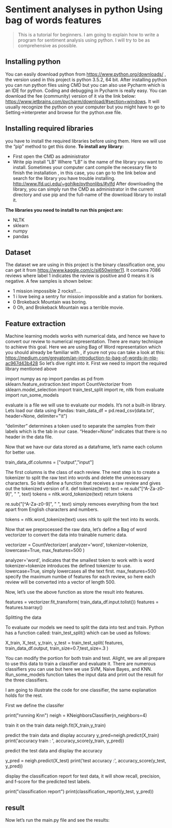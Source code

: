 # Sentiment analyses in python Using bag of words features

> This is a tutorial for beginners.
I am going to explain how to write a program for sentiment analysis
using python. I will try to be as comprehensive  as possible. 


## Installing python
You can easily download python from https://www.python.org/downloads/ , the version used in this project is python 3.5.2, 64 bit.
After installing python you can run python files using CMD but you can also use Pycharm which is an IDE for python. Coding and debugging in Pycharm is really easy. You can download the fee (community) version of it via the link below:
https://www.jetbrains.com/pycharm/download/#section=windows. 
It will usually recognize the python on your computer but you might have to go to Setting->interpreter and browse for the python.exe file.
## Installing required libraries
you have to install the required libraries before using them. Here we will use the “pip” method to get this done.
**To install any library:**
- First open the CMD as administrator 
- Write pip install "LB"
Where “LB” is the name of the library you want to install.
Sometimes your computer cant compile the necessary file to finish the installation , in this case, you can go to the link below and search for the library you have trouble installing. http://www.lfd.uci.edu/~gohlke/pythonlibs/#vlfd 
After downloading the library, you can simply run the CMD as administrator in the current directory and use pip and the full-name of the download library to install it.

**The libraries you need to install to run this project are:**
- NLTK
- sklearn
- numpy
- pandas

## Dataset 
The dataset we are using in this project is the binary classification one, you can get it from https://www.kaggle.com/c/si650winter11.  It contains 7086 reviews where label 1 indicates the review is positive and 0 means it is negative. A few samples is shown below:
- 1	mission impossible 2 rocks!!....
- 1	i love being a sentry for mission impossible and a station for bonkers.
- 0	Brokeback Mountain was boring.
- 0	Oh, and Brokeback Mountain was a terrible movie.


## Feature extraction
Machine learning models works with numerical data, and hence we have to convert our review to numerical representation. There are many technique to achieve this goal.  Here we are using Bag of Word representation which you should already be familiar with , if youre not you can take a look at this: https://medium.com/greyatom/an-introduction-to-bag-of-words-in-nlp-ac967d43b428
So let’s dive right into it.
First we need to import the required library mentioned above 

import numpy as np
import pandas as pd
from sklearn.feature_extraction.text import CountVectorizer
from sklearn.model_selection import train_test_split
import re, nltk
from evaluate import run_some_models

evaluate is a file we will use to evaluate our models. It’s not a built-in library.
Lets load our data using Pandas:
train_data_df = pd.read_csv(data.txt', header=None, delimiter="\t")

“delimiter” determines  a token used to separate the samples from their labels which is the tab in our case.
“Header=None” indicates that there is no header in the data file.

Now that we have our data stored as a dataframe, let’s name each column for better use.

train_data_df.columns = ["output","input"]

The first columns is the class of each review. 
The next step is to create a tokenizer to split the raw text into words and delete the unnecessary characters. So lets define a function that receives a raw review and gives out the tokenized version of it. 
def tokenize(text):
    text = re.sub("[^A-Za-z0-9]", " ", text)
    tokens = nltk.word_tokenize(text)
    return tokens

re.sub("[^A-Za-z0-9]", " ", text) simply removes everything from the text apart from English characters and numbers.

tokens = nltk.word_tokenize(text) uses nltk to split the text into its words.

Now that we preprocessed the raw data, let’s define a Bag of word vectorizer to convert the data into trainable numeric data. 

vectorizer = CountVectorizer(
    analyzer='word',
    tokenizer=tokenize,
    lowercase=True,
    max_features=500
)

analyzer='word', indicates that the smallest token to work with is word
tokenizer=tokenize introduces the defined tokenizer to use.
lowercase=True, simply lowercases all the text first.
max_features=500 specify the maximum numbe of features for each review, so here each review will be converted into a vector of length 500.

Now, let’s use the above function as store the result into features.

features = vectorizer.fit_transform(
    train_data_df.input.tolist())
features = features.toarray()

Splitting the data

To evaluate our models we need to split the data into test and train. Python has a function called: train_test_split() which can be used as follows:


X_train, X_test, y_train, y_test = train_test_split(
    features,
    train_data_df.output,
    train_size=0.7,test_size=.3
)

You can modify the portion for both train and test.
Alight, we are all prepare to use this data to train a classifier and evaluate it. There are numerous classifiers you can use but here we use SVM, Naive Bayes, and KNN. Run_some_models function takes the input data and print out the result for the three classifiers. 

I am going to illustrate the code for one classifier, the same explanation holds for the rest.

First we define the classifer

print("running Knn")
neigh = KNeighborsClassifier(n_neighbors=4)

train it on the train data
neigh.fit(X_train,y_train)

predict the train data and display accurary
y_pred=neigh.predict(X_train)
print('accuracy train : ', accuracy_score(y_train, y_pred))

predict the test data and display the accuracy

y_pred = neigh.predict(X_test)
print('test accuracy :', accuracy_score(y_test, y_pred))

display the classification report for test data, it will show recall, precision, and f-score for the predicted test labels.

print("classification report")
print(classification_report(y_test, y_pred))


## result 


Now let’s run the main.py file and see the results:


